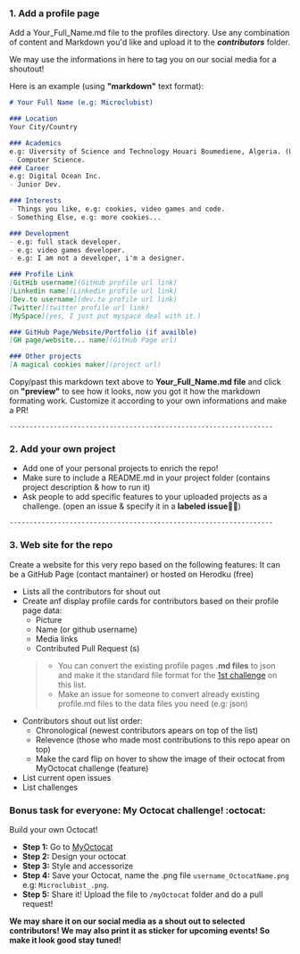 ### 1. Add a profile page

Add a Your_Full_Name.md file to the profiles directory. Use any combination of content and Markdown you'd like and upload it to the ***contributors*** folder.

We may use the informations in here to tag you on our social media for a shoutout!

Here is an example (using **"markdown"** text format):

```markdown
# Your Full Name (e.g: Microclubist)

### Location
Your City/Country

### Academics
e.g: Uiversity of Science and Technology Houari Boumediene, Algeria. (USTHB)
- Computer Science.
### Career
e.g: Digital Ocean Inc.
- Junior Dev.

### Interests
- Things you like, e.g: cookies, video games and code.
- Something Else, e.g: more cookies...

### Development
- e.g: full stack developer.
- e.g: video games developer.
- e.g: I am not a developer, i'm a designer.

### Profile Link
[GitHib username](GitHub profile url link)
[Linkedin name](Linkedin profile url link)
[Dev.to username](dev.to profile url link)
[Twitter](twitter profile url link)
[MySpace](yes, I just put myspace deal with it.)

### GitHub Page/Website/Portfolio (if availble)
[GH page/website... name](GitHub Page url)

### Other projects
[A magical cookies maker](project url)
```

Copy/past this markdown text above to **Your_Full_Name.md file** and click on **"preview"** to see how it looks, now you got it how the markdown formating work. Customize it according to your own informations and make a PR!

`------------------------------------------------------------------`

### 2. Add your own project
- Add one of your personal projects to enrich the repo!
- Make sure to include a README.md in your project folder (contains project description & how to run it)
- Ask people to add specific features to your uploaded projects as a challenge. (open an issue & specify it in a **labeled issue**:bookmark::pushpin:)

`------------------------------------------------------------------`

### 3. Web site for the repo
Create a website for this very repo based on the following features:
It can be a GitHub Page (contact mantainer) or hosted on Herodku (free)
- Lists all the contributors for shout out
- Create anf display profile cards for contributors based on their profile page data:
    - Picture
    - Name (or github username)
    - Media links
    - Contributed Pull Request (s)
    > - You can convert the existing profile pages **.md files** to json and make it the standard file format for the [1st challenge](#1-add-a-profile-page) on this list.
    > - Make an issue for someone to convert already existing profile.md files to the data files you need (e.g: json)
- Contributors shout out list order:
    - Chronological (newest contributors apears on top of the list)
    - Relevence (those who made most contributions to this repo apear on top)
    - Make the card flip on hover to show the image of their octocat from MyOctocat challenge (feature) 
- List current open issues
- List challenges

### Bonus task for everyone: My Octocat challenge! :octocat:
Build your own Octocat!
- **Step 1:** Go to [MyOctocat](https://myoctocat.com/)
- **Step 2:** Design your octocat
- **Step 3:** Style and accessorize
- **Step 4:** Save your Octocat, name the .png file `username_OctocatName.png` e.g: `Microclubist_.png`.
- **Step 5:** Share it! Upload the file to `/myOctocat` folder and do a pull request!

**We may share it on our social media as a shout out to selected contributors! We may also print it as sticker for upcoming events! So make it look good stay tuned!**